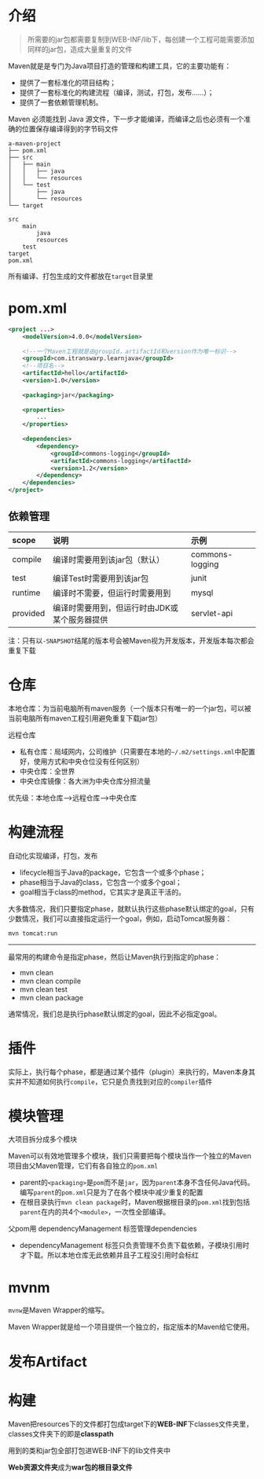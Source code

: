 # 介绍

> 所需要的jar包都需要复制到WEB-INF/lib下，每创建一个工程可能需要添加同样的jar包，造成大量重复的文件

Maven就是是专门为Java项目打造的管理和构建工具，它的主要功能有：

- 提供了一套标准化的项目结构；
- 提供了一套标准化的构建流程（编译，测试，打包，发布……）；
- 提供了一套依赖管理机制。

Maven 必须能找到 Java 源文件，下一步才能编译，而编译之后也必须有一个准确的位置保存编译得到的字节码文件

```ascii
a-maven-project
├── pom.xml
├── src
│   ├── main
│   │   ├── java
│   │   └── resources
│   └── test
│       ├── java
│       └── resources
└── target

src
	main
		java
		resources
	test
target
pom.xml
```

所有编译、打包生成的文件都放在`target`目录里

# pom.xml

```xml
<project ...>
	<modelVersion>4.0.0</modelVersion>
    
    <!--一个Maven工程就是由groupId，artifactId和version作为唯一标识-->
	<groupId>com.itranswarp.learnjava</groupId>
    <!--项目名-->
	<artifactId>hello</artifactId>
	<version>1.0</version>
    
	<packaging>jar</packaging>
    
	<properties>
        ...
	</properties>
    
	<dependencies>
        <dependency>
            <groupId>commons-logging</groupId>
            <artifactId>commons-logging</artifactId>
            <version>1.2</version>
        </dependency>
	</dependencies>
</project>
```

## 依赖管理

| scope    | 说明                                          | 示例            |
| :------- | :-------------------------------------------- | :-------------- |
| compile  | 编译时需要用到该jar包（默认）                 | commons-logging |
| test     | 编译Test时需要用到该jar包                     | junit           |
| runtime  | 编译时不需要，但运行时需要用到                | mysql           |
| provided | 编译时需要用到，但运行时由JDK或某个服务器提供 | servlet-api     |

注：只有以`-SNAPSHOT`结尾的版本号会被Maven视为开发版本，开发版本每次都会重复下载

# 仓库

本地仓库：为当前电脑所有maven服务（一个版本只有唯一的一个jar包，可以被当前电脑所有maven工程引用避免重复下载jar包）

远程仓库

- 私有仓库：局域网内，公司维护（只需要在本地的`~/.m2/settings.xml`中配置好，使用方式和中央仓位没有任何区别）
- 中央仓库：全世界
- 中央仓库镜像：各大洲为中央仓库分担流量

优先级：本地仓库-->远程仓库-->中央仓库

# 构建流程

自动化实现编译，打包，发布

- lifecycle相当于Java的package，它包含一个或多个phase；
- phase相当于Java的class，它包含一个或多个goal；
- goal相当于class的method，它其实才是真正干活的。

大多数情况，我们只要指定phase，就默认执行这些phase默认绑定的goal，只有少数情况，我们可以直接指定运行一个goal，例如，启动Tomcat服务器：

```bash
mvn tomcat:run
```

---

最常用的构建命令是指定phase，然后让Maven执行到指定的phase：

- mvn clean
- mvn clean compile
- mvn clean test
- mvn clean package

通常情况，我们总是执行phase默认绑定的goal，因此不必指定goal。

# 插件

实际上，执行每个phase，都是通过某个插件（plugin）来执行的，Maven本身其实并不知道如何执行`compile`，它只是负责找到对应的`compiler`插件

# 模块管理

大项目拆分成多个模块

Maven可以有效地管理多个模块，我们只需要把每个模块当作一个独立的Maven项目由父Maven管理，它们有各自独立的`pom.xml`

- parent的`<packaging>`是`pom`而不是`jar`，因为`parent`本身不含任何Java代码。编写`parent`的`pom.xml`只是为了在各个模块中减少重复的配置
- 在根目录执行`mvn clean package`时，Maven根据根目录的`pom.xml`找到包括`parent`在内的共4个`<module>`，一次性全部编译。

父pom用 dependencyManagement 标签管理dependencies

- dependencyManagement 标签只负责管理不负责下载依赖，子模块引用时才下载。所以本地仓库无此依赖并且子工程没引用时会标红

# mvnm

`mvnw`是Maven Wrapper的缩写。

Maven Wrapper就是给一个项目提供一个独立的，指定版本的Maven给它使用。

# 发布Artifact

# 构建

Maven把resources下的文件都打包成target下的**WEB-INF**下classes文件夹里，classes文件夹下的即是**classpath**

用到的类和jar包全部打包进WEB-INF下的lib文件夹中

**Web资源文件夹**成为**war包的根目录文件**